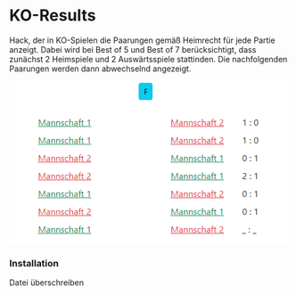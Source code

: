 # KO-Results

Hack, der in KO-Spielen die Paarungen gemäß Heimrecht für jede Partie anzeigt.
Dabei wird bei Best of 5 und Best of 7 berücksichtigt, dass zunächst 2 Heimspiele und 2 Auswärtsspiele stattinden.
Die nachfolgenden Paarungen werden dann abwechselnd angezeigt.

![](ko-results.png)

### Installation

Datei überschreiben
